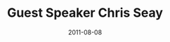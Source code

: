 ---
layout: media
category: media
series: "Jesus: The Greatest Show on Earth"
title: "Guest Speaker Chris Seay"
date: 2011-08-08
description: "We will be wrapping up our series on what made Jesus the “Greatest Show on Earth” with guest speaker Chris Seay."
video: "https://s3.amazonaws.com/crossroadsvideomessages/greatestshow08.mp4"
video-poster: "https://www.crossroads.net/uploadedfiles/greatestshow08_still.jpg"
---